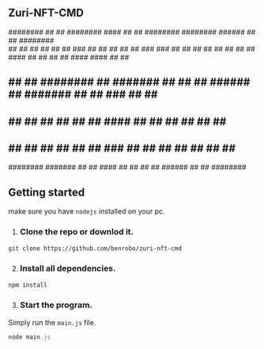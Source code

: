 ## Zuri-NFT-CMD

######## ##     ## ########  ####         ##    ## ######## ########          ######  ##     ## ########  
     ##  ##     ## ##     ##  ##          ###   ## ##          ##            ##    ## ###   ### ##     ## 
    ##   ##     ## ##     ##  ##          ####  ## ##          ##            ##       #### #### ##     ## 
   ##    ##     ## ########   ##  ####### ## ## ## ######      ##    ####### ##       ## ### ## ##     ## 
  ##     ##     ## ##   ##    ##          ##  #### ##          ##            ##       ##     ## ##     ## 
 ##      ##     ## ##    ##   ##          ##   ### ##          ##            ##    ## ##     ## ##     ## 
########  #######  ##     ## ####         ##    ## ##          ##             ######  ##     ## ######## 




## Getting started

make sure you have `nodejs` installed on your pc.

1. ### Clone the repo or downlod it.
```sh
git clone https://github.com/benrobo/zuri-nft-cmd
```

2. ### Install all dependencies.
```sh
npm install
```

3. ### Start the program.

Simply run the `main.js` file.

```js
node main.js
```